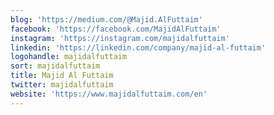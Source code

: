 ```yaml
---
blog: 'https://medium.com/@Majid.AlFuttaim'
facebook: 'https://facebook.com/MajidAlFuttaim'
instagram: 'https://instagram.com/majidalfuttaim'
linkedin: 'https://linkedin.com/company/majid-al-futtaim'
logohandle: majidalfuttaim
sort: majidalfuttaim
title: Majid Al Futtaim
twitter: majidalfuttaim
website: 'https://www.majidalfuttaim.com/en'
---
```


